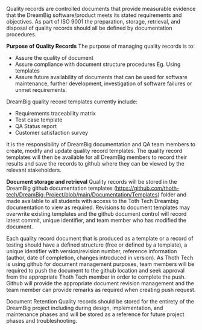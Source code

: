 Quality records are controlled documents that provide measurable evidence that the DreamBig software/product meets its stated requirements and objectives.
As part of ISO 9001 the preparation, storage, retrieval, and disposal of quality records should all be defined by documentation procedures.

**Purpose of Quality Records**
The purpose of managing quality records is to:
- Assure the quality of document
- Assure compliance with document structure procedures Eg. Using templates
- Assure future availability of documents that can be used for software maintenance, further development, investigation of software failures or unmet requirements.

DreamBig quality record templates currently include:
- Requirements traceability matrix
- Test case template
- QA Status report
- Customer satisfaction survey

It is the responsibility of DreamBig documentation and QA team members to create, modify and update quality record templates. The quality record templates will then be available for all DreamBig members to record their results and save the records to github where they can be viewed by the relevant stakeholders.

**Document storage and retrieval**
Quality records will be stored in the DreamBig github documentation templates (https://github.com/thoth-tech/DreamBig-Project/blob/main/Documentation/Templates) folder and made available to all students with access to the Toth Tech Dreambig documentation to view as required. Revisions to document templates may overwrite existing templates and the github document control will record latest commit, unique identifier, and team member who has modified the document.

Each quality record document that is produced as a template or a record of testing should have a defined structure (free or defined by a template), a unique identifier with version/revision number, reference information (author, date of completion, changes introduced in version).
As Thoth Tech is using github for document management purposes, team members will be required to push the document to the github location and seek approval from the appropriate Thoth Tech member in order to complete the push. Github will provide the appropriate document revision management and the team member can provide remarks as required when creating push request.

Document Retention
Quality records should be stored for the entirety of the DreamBig project including during design, implementation, and maintenance phases and will be stored as a reference for future project phases and troubleshooting.